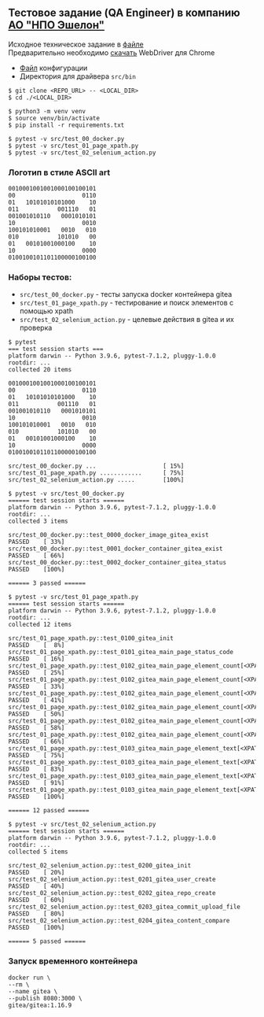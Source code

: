 ## Тестовое задание (QA Engineer) в компанию [АО "НПО Эшелон"](https://npo-echelon.ru)

Исходное техническое задание в [файле](./TECH.md)   
Предварительно необходимо [скачать](https://chromedriver.chromium.org/downloads) WebDriver для Chrome
- [Файл](src/config/main.json) конфигурации
- Директория для драйвера `src/bin`

```text
$ git clone <REPO_URL> -- <LOCAL_DIR>
$ cd ./<LOCAL_DIR>

$ python3 -m venv venv
$ source venv/bin/activate
$ pip install -r requirements.txt

$ pytest -v src/test_00_docker.py
$ pytest -v src/test_01_page_xpath.py 
$ pytest -v src/test_02_selenium_action.py
```

### Логотип в стиле ASCII art 
```text
0010001001001000100100101
00                   0110
01   10101010101000    10
011           001110   01
001001010110   0001010101
10                   0010
100101010001   0010   010
010           101010   00
01   00101001000100    10
10                   0000
0100100101101100000100100
```

### Наборы тестов:
- `src/test_00_docker.py` - тесты запуска docker контейнера gitea
- `src/test_01_page_xpath.py` - тестирование и поиск элементов с помощью xpath
- `src/test_02_selenium_action.py` - целевые действия в gitea и их проверка

```text
$ pytest
=== test session starts ===
platform darwin -- Python 3.9.6, pytest-7.1.2, pluggy-1.0.0
rootdir: ...
collected 20 items

0010001001001000100100101
00                   0110
01   10101010101000    10
011           001110   01
001001010110   0001010101
10                   0010
100101010001   0010   010
010           101010   00
01   00101001000100    10
10                   0000
0100100101101100000100100

src/test_00_docker.py ...                   [ 15%]
src/test_01_page_xpath.py ............      [ 75%]
src/test_02_selenium_action.py .....        [100%]
```

```text
$ pytest -v src/test_00_docker.py
====== test session starts ======
platform darwin -- Python 3.9.6, pytest-7.1.2, pluggy-1.0.0
rootdir: ...
collected 3 items

src/test_00_docker.py::test_0000_docker_image_gitea_exist         PASSED    [ 33%]
src/test_00_docker.py::test_0001_docker_container_gitea_exist     PASSED    [ 66%]
src/test_00_docker.py::test_0002_docker_container_gitea_status    PASSED    [100%]

====== 3 passed ======
```

```text
$ pytest -v src/test_01_page_xpath.py 
====== test session starts ======
platform darwin -- Python 3.9.6, pytest-7.1.2, pluggy-1.0.0
rootdir: ...
collected 12 items

src/test_01_page_xpath.py::test_0100_gitea_init                                PASSED    [  8%]
src/test_01_page_xpath.py::test_0101_gitea_main_page_status_code               PASSED    [ 16%]
src/test_01_page_xpath.py::test_0102_gitea_main_page_element_count[<XPATH>]    PASSED    [ 25%]
src/test_01_page_xpath.py::test_0102_gitea_main_page_element_count[<XPATH>]    PASSED    [ 33%]
src/test_01_page_xpath.py::test_0102_gitea_main_page_element_count[<XPATH>]    PASSED    [ 41%]
src/test_01_page_xpath.py::test_0102_gitea_main_page_element_count[<XPATH>]    PASSED    [ 50%]
src/test_01_page_xpath.py::test_0102_gitea_main_page_element_count[<XPATH>]    PASSED    [ 58%]
src/test_01_page_xpath.py::test_0102_gitea_main_page_element_count[<XPATH>]    PASSED    [ 66%]
src/test_01_page_xpath.py::test_0103_gitea_main_page_element_text[<XPATH>]     PASSED    [ 75%]
src/test_01_page_xpath.py::test_0103_gitea_main_page_element_text[<XPATH>]     PASSED    [ 83%]
src/test_01_page_xpath.py::test_0103_gitea_main_page_element_text[<XPATH>]     PASSED    [ 91%]
src/test_01_page_xpath.py::test_0103_gitea_main_page_element_text[<XPATH>]     PASSED    [100%]

====== 12 passed ======
```

```text
$ pytest -v src/test_02_selenium_action.py
====== test session starts ======
platform darwin -- Python 3.9.6, pytest-7.1.2, pluggy-1.0.0
rootdir: ...
collected 5 items

src/test_02_selenium_action.py::test_0200_gitea_init                  PASSED    [ 20%]
src/test_02_selenium_action.py::test_0201_gitea_user_create           PASSED    [ 40%]
src/test_02_selenium_action.py::test_0202_gitea_repo_create           PASSED    [ 60%]
src/test_02_selenium_action.py::test_0203_gitea_commit_upload_file    PASSED    [ 80%]
src/test_02_selenium_action.py::test_0204_gitea_content_compare       PASSED    [100%]

====== 5 passed ======
```

### Запуск временного контейнера
```text
docker run \
--rm \
--name gitea \
--publish 8080:3000 \
gitea/gitea:1.16.9
```

